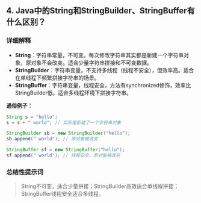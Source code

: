 ## 4. Java中的String和StringBuilder、StringBuffer有什么区别？

### 详细解释

- **String**：字符串常量，不可变。每次修改字符串其实都是新建一个字符串对象，原对象不会改变。适合少量字符串拼接和不可变数据。
- **StringBuilder**：字符串变量，不支持多线程（线程不安全），但效率高。适合在单线程下频繁拼接字符串的场景。
- **StringBuffer**：字符串变量，线程安全，方法有synchronized修饰，效率比StringBuilder低。适合多线程环境下拼接字符串。

**通俗例子：**
```java
String s = "hello";
s = s + " world"; // 实际是新建了一个字符串对象

StringBuilder sb = new StringBuilder("hello");
sb.append(" world"); // 原对象被改变

StringBuffer sf = new StringBuffer("hello");
sf.append(" world"); // 线程安全，原对象被改变
```

### 总结性提示词

> String不可变，适合少量拼接；StringBuilder高效适合单线程拼接；StringBuffer线程安全适合多线程。